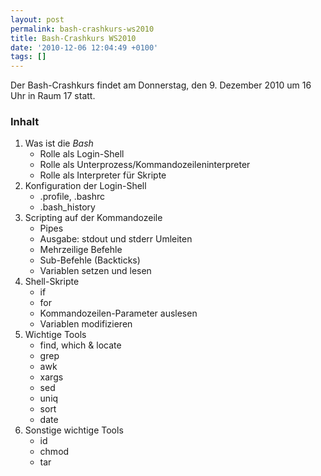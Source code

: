 ```yaml
---
layout: post
permalink: bash-crashkurs-ws2010
title: Bash-Crashkurs WS2010
date: '2010-12-06 12:04:49 +0100'
tags: []
---
```

<p>Der Bash-Crashkurs findet am Donnerstag, den 9. Dezember 2010 um 16 Uhr in Raum 17 statt.</p>
<h3 class="textimage">Inhalt</h3>
<ol>
<li>Was ist die <em>Bash</em>
<ul>
<li>Rolle als Login-Shell</li>
<li>Rolle als Unterprozess/Kommandozeileninterpreter</li>
<li>Rolle als Interpreter für Skripte</li>
</ul>
</li>
<li>Konfiguration der Login-Shell
<ul>
<li>.profile, .bashrc</li>
<li>.bash_history</li>
</ul>
</li>
<li>Scripting auf der Kommandozeile
<ul>
<li>Pipes</li>
<li>Ausgabe: stdout und stderr Umleiten</li>
<li>Mehrzeilige Befehle</li>
<li>Sub-Befehle (Backticks)</li>
<li>Variablen setzen und lesen</li>
</ul>
</li>
<li>Shell-Skripte
<ul>
<li>if</li>
<li>for</li>
<li>Kommandozeilen-Parameter auslesen</li>
<li>Variablen modifizieren</li>
</ul>
</li>
<li>Wichtige Tools
<ul>
<li>find, which &amp; locate</li>
<li>grep</li>
<li>awk</li>
<li>xargs</li>
<li>sed</li>
<li>uniq</li>
<li>sort</li>
<li>date</li>
</ul>
</li>
<li>Sonstige wichtige Tools
<ul>
<li>
id</li>
<li>
chmod</li>
<li>
tar</li>
</ul>
</li>
</ol>
